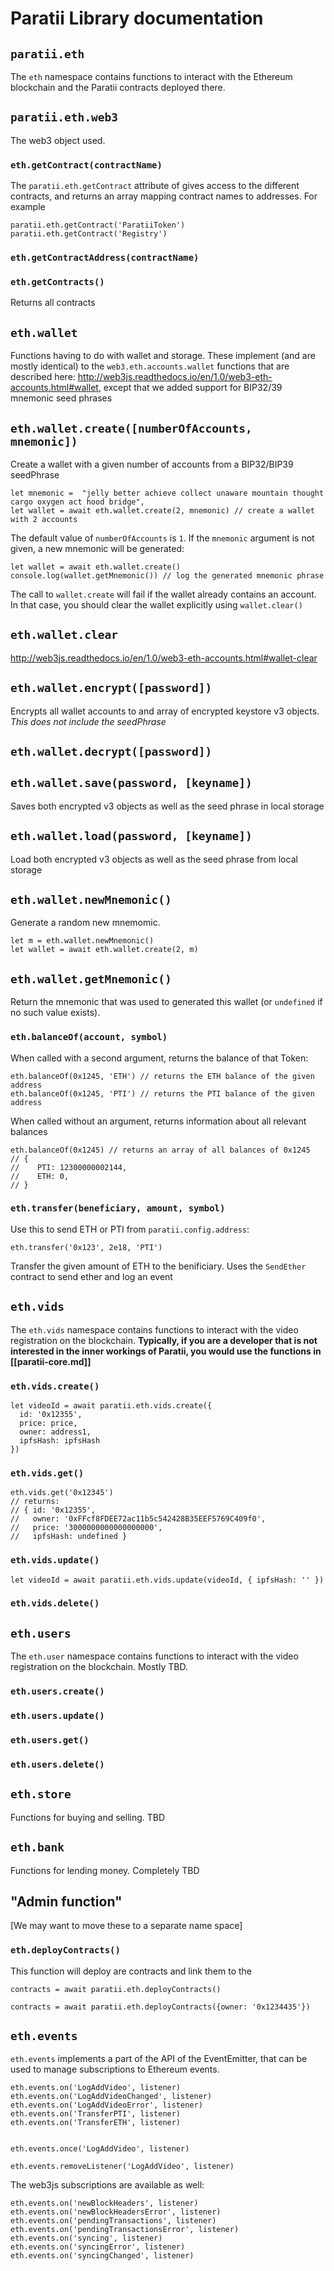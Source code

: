 # Paratii Library documentation

## `paratii.eth`

The `eth` namespace contains functions to interact with the Ethereum blockchain and the Paratii contracts deployed there.


## `paratii.eth.web3`

The web3 object used.

### `eth.getContract(contractName)`

The `paratii.eth.getContract` attribute of gives access to the different contracts, and returns an array mapping contract names to addresses. For example

    paratii.eth.getContract('ParatiiToken')
    paratii.eth.getContract('Registry')

### `eth.getContractAddress(contractName)`

### `eth.getContracts()`

Returns all contracts


## `eth.wallet`

Functions having to do with wallet and storage. These implement (and are mostly identical) to the `web3.eth.accounts.wallet` functions that are described here: http://web3js.readthedocs.io/en/1.0/web3-eth-accounts.html#wallet, except that we added support for BIP32/39 mnemonic seed phrases

## `eth.wallet.create([numberOfAccounts, mnemonic])`

Create a wallet with a given number of accounts from a BIP32/BIP39 seedPhrase

    let mnemonic =  "jelly better achieve collect unaware mountain thought cargo oxygen act hood bridge",
    let wallet = await eth.wallet.create(2, mnemonic) // create a wallet with 2 accounts

The default value of `numberOfAccounts` is `1`. If the `mnemonic` argument is not given, a new mnemonic will be generated:

    let wallet = await eth.wallet.create()
    console.log(wallet.getMnemonic()) // log the generated mnemonic phrase

The call to `wallet.create` will fail if the wallet already contains an account. In that case, you should clear the wallet explicitly using `wallet.clear()`

## `eth.wallet.clear`

http://web3js.readthedocs.io/en/1.0/web3-eth-accounts.html#wallet-clear

## `eth.wallet.encrypt([password])`

Encrypts all wallet accounts to and array of encrypted keystore v3 objects. *This does not include the seedPhrase*

## `eth.wallet.decrypt([password])`

## `eth.wallet.save(password, [keyname])`

Saves both encrypted v3 objects as well as the seed phrase in local storage

## `eth.wallet.load(password, [keyname])`

Load both encrypted v3 objects as well as the seed phrase from local storage

## `eth.wallet.newMnemonic()`

Generate a random new mnemomic.

    let m = eth.wallet.newMnemonic()
    let wallet = await eth.wallet.create(2, m)

## `eth.wallet.getMnemonic()`

Return the mnemonic that was used to generated this wallet (or `undefined` if no such value exists).

### `eth.balanceOf(account, symbol)`

When called with a second argument, returns the balance of that Token:

    eth.balanceOf(0x1245, 'ETH') // returns the ETH balance of the given address
    eth.balanceOf(0x1245, 'PTI') // returns the PTI balance of the given address

When called without an argument, returns information about all relevant balances

    eth.balanceOf(0x1245) // returns an array of all balances of 0x1245
    // {
    //    PTI: 12300000002144,
    //    ETH: 0,
    // }


### `eth.transfer(beneficiary, amount, symbol)`

Use this to send ETH or PTI from `paratii.config.address`:

    eth.transfer('0x123', 2e18, 'PTI')

Transfer the given amount of ETH to the benificiary. Uses the `SendEther` contract to send ether and log an event

## `eth.vids`

The `eth.vids` namespace contains functions to interact with the video registration on the blockchain.
**Typically, if you are a developer that is not interested in the inner workings of Paratii, you would use the functions in [[paratii-core.md]]**

### `eth.vids.create()`

    let videoId = await paratii.eth.vids.create({
      id: '0x12355',
      price: price,
      owner: address1,
      ipfsHash: ipfsHash
    })

### `eth.vids.get()`

    eth.vids.get('0x12345')
    // returns:
    // { id: '0x12355',
    //   owner: '0xFFcf8FDEE72ac11b5c542428B35EEF5769C409f0',
    //   price: '3000000000000000000',
    //   ipfsHash: undefined }

### `eth.vids.update()`

    let videoId = await paratii.eth.vids.update(videoId, { ipfsHash: '' })

### `eth.vids.delete()`

## `eth.users`

The `eth.user` namespace contains functions to interact with the video registration on the blockchain. Mostly TBD.

### `eth.users.create()`

### `eth.users.update()`


### `eth.users.get()`
### `eth.users.delete()`


## `eth.store`

Functions for buying and selling. TBD


## `eth.bank`

Functions for lending money. Completely TBD

## "Admin function"

[We may want to move these to a separate name space]

### `eth.deployContracts()`

This function will deploy are contracts and link them to the

    contracts = await paratii.eth.deployContracts()

    contracts = await paratii.eth.deployContracts({owner: '0x1234435'})

## `eth.events`

`eth.events` implements a part of the API of the EventEmitter, that can be used to manage subscriptions to Ethereum events.



    eth.events.on('LogAddVideo', listener)
    eth.events.on('LogAddVideoChanged', listener)
    eth.events.on('LogAddVideoError', listener)
    eth.events.on('TransferPTI', listener)
    eth.events.on('TransferETH', listener)


    eth.events.once('LogAddVideo', listener)

    eth.events.removeListener('LogAddVideo', listener)

The web3js  subscriptions are available as well:

    eth.events.on('newBlockHeaders', listener)
    eth.events.on('newBlockHeadersError', listener)
    eth.events.on('pendingTransactions', listener)
    eth.events.on('pendingTransactionsError', listener)
    eth.events.on('syncing', listener)
    eth.events.on('syncingError', listener)
    eth.events.on('syncingChanged', listener)
